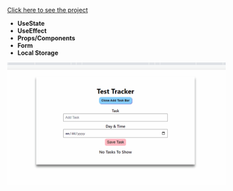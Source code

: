 [Click here to see the project](https://task-tracker-with-react.vercel.app/) <br>

* __UseState__<br>
* __UseEffect__<br>
* __Props/Components__<br>
* __Form__<br>
* __Local Storage__<br>
<div align="center"><img src="https://github.com/MehmetCakir1/taskTrackerWithReact/blob/master/testTracker.gif">

